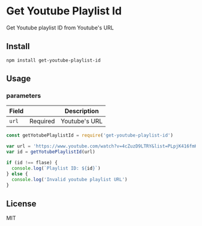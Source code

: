 # Get Youtube Playlist Id

Get Youtube playlist ID from Youtube's URL

## Install

```
npm install get-youtube-playlist-id
```

## Usage

### parameters

| Field     |        | Description                                                     |
|-----------|--------|-----------------------------------------------------------------|
|`url`      |Required|Youtube's URL                                                    |


```js
const getYotubePlaylistId = require('get-youtube-playlist-id')

var url = 'https://www.youtube.com/watch?v=4cZuzD9LTRY&list=PLpjK416fmKwQeaR-02rel8JGZZp2T8VFO'
var id = getYotubePlaylistId(url)

if (id !== flase) {
  console.log(`Playlist ID: ${id}`)  
} else {
  console.log('Invalid youtube playlist URL')
}
```

## License

MIT